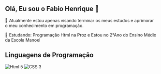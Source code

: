 ## Olá, Eu sou o Fabio Henrique 👋

📝 Atualmente estou apenas visando terminar os meus estudos e aprimorar o meu conhecimento em programação.

🧠 Estudando: Programação Html na Proz e Estou no 2°Ano do Ensino Médio da Escola Manoel

## Linguagens de Programação
![Html 5](https://encrypted-tbn0.gstatic.com/images?q=tbn:ANd9GcQEc9A_S6BPxCDRp5WjMFEfXrpCu1ya2OO-Lw&s)  ![CSS 3](https://upload.wikimedia.org/wikipedia/commons/d/d5/CSS3_logo_and_wordmark.svg)

<!--
**FabioHenriqueSonic/fabiohenriquesonic** is a ✨ _special_ ✨ repository because its `README.md` (this file) appears on your GitHub profile.

Here are some ideas to get you started:

- 🔭 I’m currently working on ...
- 🌱 I’m currently learning ...
- 👯 I’m looking to collaborate on ...
- 🤔 I’m looking for help with ...
- 💬 Ask me about ...
- 📫 How to reach me: ...
- 😄 Pronouns: ...
- ⚡ Fun fact: ...
-->
